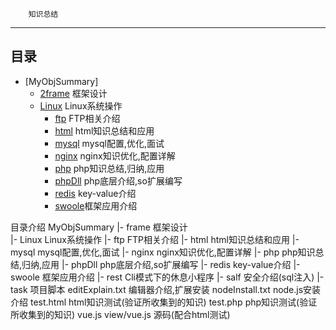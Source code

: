 		知识总结
------------------------

## 目录
- [MyObjSummary]
  - [2frame](#1frame) 框架设计
  - [Linux](#Linux) Linux系统操作
    - [ftp](#ftp) FTP相关介绍
    - [html](#html) html知识总结和应用
    - [mysql](#mysql) mysql配置,优化,面试
    - [nginx](#nginx) nginx知识优化,配置详解
    - [php](#php) php知识总结,归纳,应用
    - [phpDll](#phpDll) php底层介绍,so扩展编写
    - [redis](#redis) key-value介绍
    - [swoole](#swoole)框架应用介绍
  




目录介绍
MyObjSummary
|-	frame 							框架设计 			
|-	Linux							Linux系统操作
	|-	ftp 								FTP相关介绍
	|-	html  								html知识总结和应用
	|-	mysql 								mysql配置,优化,面试
	|-	nginx 								nginx知识优化,配置详解
	|-	php 								php知识总结,归纳,应用
	|-	phpDll 								php底层介绍,so扩展编写
	|-	redis 								key-value介绍
	|-	swoole 								框架应用介绍
|-	rest							Cli模式下的休息小程序
|-	salf 							安全介绍(sql注入)
|-	task 							项目脚本
	editExplain.txt 				编辑器介绍,扩展安装
	nodeInstall.txt 				node.js安装介绍
	test.html  						html知识测试(验证所收集到的知识)
	test.php 						php知识测试(验证所收集到的知识)
	vue.js 							view/vue.js 源码(配合html测试)